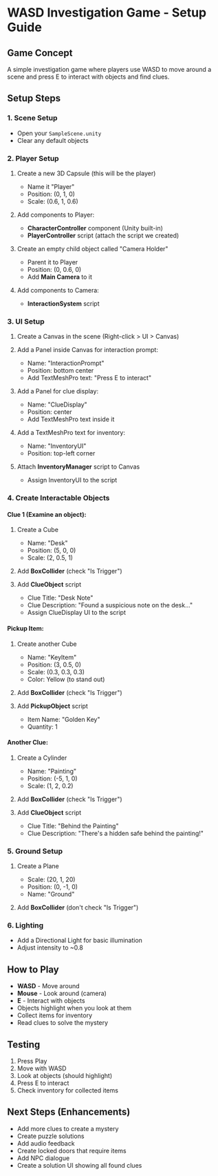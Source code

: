 # WASD Investigation Game - Setup Guide

## Game Concept
A simple investigation game where players use WASD to move around a scene and press E to interact with objects and find clues.

## Setup Steps

### 1. **Scene Setup**
- Open your `SampleScene.unity`
- Clear any default objects

### 2. **Player Setup**
1. Create a new 3D Capsule (this will be the player)
   - Name it "Player"
   - Position: (0, 1, 0)
   - Scale: (0.6, 1, 0.6)

2. Add components to Player:
   - **CharacterController** component (Unity built-in)
   - **PlayerController** script (attach the script we created)

3. Create an empty child object called "Camera Holder"
   - Parent it to Player
   - Position: (0, 0.6, 0)
   - Add **Main Camera** to it

4. Add components to Camera:
   - **InteractionSystem** script

### 3. **UI Setup**
1. Create a Canvas in the scene (Right-click > UI > Canvas)

2. Add a Panel inside Canvas for interaction prompt:
   - Name: "InteractionPrompt"
   - Position: bottom center
   - Add TextMeshPro text: "Press E to interact"

3. Add a Panel for clue display:
   - Name: "ClueDisplay"
   - Position: center
   - Add TextMeshPro text inside it

4. Add a TextMeshPro text for inventory:
   - Name: "InventoryUI"
   - Position: top-left corner

5. Attach **InventoryManager** script to Canvas
   - Assign InventoryUI to the script

### 4. **Create Interactable Objects**

#### Clue 1 (Examine an object):
1. Create a Cube
   - Name: "Desk"
   - Position: (5, 0, 0)
   - Scale: (2, 0.5, 1)

2. Add **BoxCollider** (check "Is Trigger")

3. Add **ClueObject** script
   - Clue Title: "Desk Note"
   - Clue Description: "Found a suspicious note on the desk..."
   - Assign ClueDisplay UI to the script

#### Pickup Item:
1. Create another Cube
   - Name: "KeyItem"
   - Position: (3, 0.5, 0)
   - Scale: (0.3, 0.3, 0.3)
   - Color: Yellow (to stand out)

2. Add **BoxCollider** (check "Is Trigger")

3. Add **PickupObject** script
   - Item Name: "Golden Key"
   - Quantity: 1

#### Another Clue:
1. Create a Cylinder
   - Name: "Painting"
   - Position: (-5, 1, 0)
   - Scale: (1, 2, 0.2)

2. Add **BoxCollider** (check "Is Trigger")

3. Add **ClueObject** script
   - Clue Title: "Behind the Painting"
   - Clue Description: "There's a hidden safe behind the painting!"

### 5. **Ground Setup**
1. Create a Plane
   - Scale: (20, 1, 20)
   - Position: (0, -1, 0)
   - Name: "Ground"

2. Add **BoxCollider** (don't check "Is Trigger")

### 6. **Lighting**
- Add a Directional Light for basic illumination
- Adjust intensity to ~0.8

## How to Play
- **WASD** - Move around
- **Mouse** - Look around (camera)
- **E** - Interact with objects
- Objects highlight when you look at them
- Collect items for inventory
- Read clues to solve the mystery

## Testing
1. Press Play
2. Move with WASD
3. Look at objects (should highlight)
4. Press E to interact
5. Check inventory for collected items

## Next Steps (Enhancements)
- Add more clues to create a mystery
- Create puzzle solutions
- Add audio feedback
- Create locked doors that require items
- Add NPC dialogue
- Create a solution UI showing all found clues
